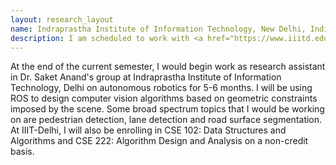 ```yaml
---
layout: research_layout
name: Indraprastha Institute of Information Technology, New Delhi, India
description: I am scheduled to work with <a href="https://www.iiitd.edu.in/~anands/">Dr. Saket Anand</a> in the field of autonomous robotics from december till june 2016.
---
```


At the end of the current semester, I would begin work as research assistant in Dr. Saket Anand's group at Indraprastha Institute of Information Technology, Delhi on autonomous robotics for 5-6 months. I will be using ROS to design computer vision algorithms based on geometric constraints imposed by the scene. Some broad spectrum topics that I would be working on are pedestrian detection, lane detection and road surface segmentation. At IIIT-Delhi, I will also be   enrolling
in CSE 102: Data Structures and Algorithms and CSE 222: Algorithm Design and Analysis on a non-credit
basis.

